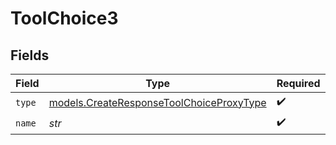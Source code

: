 # ToolChoice3


## Fields

| Field                                                                                      | Type                                                                                       | Required                                                                                   | Description                                                                                |
| ------------------------------------------------------------------------------------------ | ------------------------------------------------------------------------------------------ | ------------------------------------------------------------------------------------------ | ------------------------------------------------------------------------------------------ |
| `type`                                                                                     | [models.CreateResponseToolChoiceProxyType](../models/createresponsetoolchoiceproxytype.md) | :heavy_check_mark:                                                                         | N/A                                                                                        |
| `name`                                                                                     | *str*                                                                                      | :heavy_check_mark:                                                                         | N/A                                                                                        |